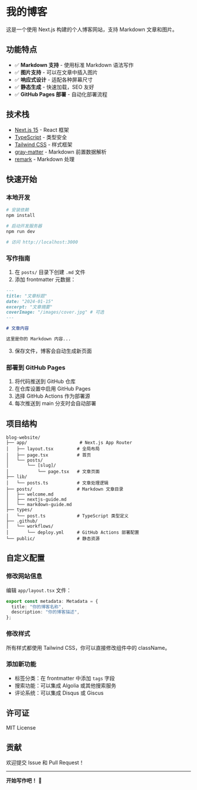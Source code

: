 # 我的博客

这是一个使用 Next.js 构建的个人博客网站，支持 Markdown 文章和图片。

## 功能特点

- ✅ **Markdown 支持** - 使用标准 Markdown 语法写作
- ✅ **图片支持** - 可以在文章中插入图片
- ✅ **响应式设计** - 适配各种屏幕尺寸
- ✅ **静态生成** - 快速加载，SEO 友好
- ✅ **GitHub Pages 部署** - 自动化部署流程

## 技术栈

- [Next.js 15](https://nextjs.org/) - React 框架
- [TypeScript](https://www.typescriptlang.org/) - 类型安全
- [Tailwind CSS](https://tailwindcss.com/) - 样式框架
- [gray-matter](https://github.com/jonschlinkert/gray-matter) - Markdown 前置数据解析
- [remark](https://remark.js.org/) - Markdown 处理

## 快速开始

### 本地开发

```bash
# 安装依赖
npm install

# 启动开发服务器
npm run dev

# 访问 http://localhost:3000
```

### 写作指南

1. 在 `posts/` 目录下创建 `.md` 文件
2. 添加 frontmatter 元数据：

```markdown
---
title: "文章标题"
date: "2024-01-15"
excerpt: "文章摘要"
coverImage: "/images/cover.jpg" # 可选
---

# 文章内容

这里是你的 Markdown 内容...
```

3. 保存文件，博客会自动生成新页面

### 部署到 GitHub Pages

1. 将代码推送到 GitHub 仓库
2. 在仓库设置中启用 GitHub Pages
3. 选择 GitHub Actions 作为部署源
4. 每次推送到 main 分支时会自动部署

## 项目结构

```
blog-website/
├── app/                    # Next.js App Router
│   ├── layout.tsx         # 全局布局
│   ├── page.tsx           # 首页
│   └── posts/
│       └── [slug]/
│           └── page.tsx   # 文章页面
├── lib/
│   └── posts.ts           # 文章处理逻辑
├── posts/                 # Markdown 文章目录
│   ├── welcome.md
│   ├── nextjs-guide.md
│   └── markdown-guide.md
├── types/
│   └── post.ts            # TypeScript 类型定义
├── .github/
│   └── workflows/
│       └── deploy.yml     # GitHub Actions 部署配置
└── public/                # 静态资源
```

## 自定义配置

### 修改网站信息

编辑 `app/layout.tsx` 文件：

```typescript
export const metadata: Metadata = {
  title: "你的博客名称",
  description: "你的博客描述",
};
```

### 修改样式

所有样式都使用 Tailwind CSS，你可以直接修改组件中的 className。

### 添加新功能

- 标签分类：在 frontmatter 中添加 `tags` 字段
- 搜索功能：可以集成 Algolia 或其他搜索服务
- 评论系统：可以集成 Disqus 或 Giscus

## 许可证

MIT License

## 贡献

欢迎提交 Issue 和 Pull Request！

---

**开始写作吧！** 🚀
